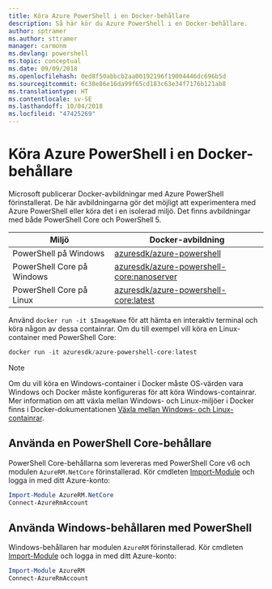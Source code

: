 ```yaml
---
title: Köra Azure PowerShell i en Docker-behållare
description: Så här kör du Azure PowerShell i en Docker-behållare.
author: sptramer
ms.author: sttramer
manager: carmonm
ms.devlang: powershell
ms.topic: conceptual
ms.date: 09/09/2018
ms.openlocfilehash: 0ed8f50abbcb2aa00192196f19004446dc696b5d
ms.sourcegitcommit: 6c38e86e16da99f65cd183c63e34f7176b121ab8
ms.translationtype: HT
ms.contentlocale: sv-SE
ms.lasthandoff: 10/04/2018
ms.locfileid: "47425269"
---
```

# <a name="run-azure-powershell-in-a-docker-container"></a>Köra Azure PowerShell i en Docker-behållare

Microsoft publicerar Docker-avbildningar med Azure PowerShell förinstallerat. De här avbildningarna gör det möjligt att experimentera med Azure PowerShell eller köra det i en isolerad miljö. Det finns avbildningar med både PowerShell Core och PowerShell 5. 

| Miljö | Docker-avbildning |
|-------------|--------------|
| PowerShell på Windows | [azuresdk/azure-powershell](https://hub.docker.com/r/azuresdk/azure-powershell/) |
| PowerShell Core på Windows | [azuresdk/azure-powershell-core:nanoserver](https://hub.docker.com/r/azuresdk/azure-powershell-core/) |
| PowerShell Core på Linux | [azuresdk/azure-powershell-core:latest](https://hub.docker.com/r/azuresdk/azure-powershell-core/) |

Använd `docker run -it $ImageName` för att hämta en interaktiv terminal och köra någon av dessa containrar. Om du till exempel vill köra en Linux-container med PowerShell Core:

```powershell
docker run -it azuresdk/azure-powershell-core:latest
```

> [!NOTE]
> Om du vill köra en Windows-container i Docker måste OS-värden vara Windows och Docker måste konfigureras för att köra Windows-containrar. Mer information om att växla mellan Windows- och Linux-miljöer i Docker finns i Docker-dokumentationen [Växla mellan Windows- och Linux-containrar](https://docs.docker.com/docker-for-windows/#switch-between-windows-and-linux-containers).

## <a name="use-a-powershell-core-container"></a>Använda en PowerShell Core-behållare

PowerShell Core-behållarna som levereras med PowerShell Core v6 och modulen `AzureRM.NetCore` förinstallerad. Kör cmdleten [Import-Module](/powershell/module/microsoft.powershell.core/import-module) och logga in med ditt Azure-konto:

```powershell
Import-Module AzureRM.NetCore
Connect-AzureRmAccount
```

## <a name="use-the-windows-container-with-powershell"></a>Använda Windows-behållaren med PowerShell

Windows-behållaren har modulen `AzureRM` förinstallerad. Kör cmdleten [Import-Module](/powershell/module/microsoft.powershell.core/import-module) och logga in med ditt Azure-konto:

```powershell
Import-Module AzureRM
Connect-AzureRmAccount
```
